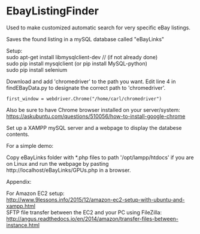 # EbayListingFinder
Used to make customized automatic search for very specific eBay listings.

Saves the found listing in a mySQL database called "eBayLinks"

Setup:<br>
sudo apt-get install libmysqlclient-dev // (if not already done)<br>
sudo pip install mysqlclient  (or pip install MySQL-python)<br>
sudo pip install selenium<br>

Download and add 'chromedriver' to the path you want. Edit line 4 in findEBayData.py to designate the correct path to 'chromedriver'. <br>
```
first_window = webdriver.Chrome("/home/carl/chromedriver")
```

Also be sure to have Chrome browser installed on your server/system: https://askubuntu.com/questions/510056/how-to-install-google-chrome<br>

Set up a XAMPP mySQL server and a webpage to display the databese contents.

For a simple demo:

Copy eBayLinks folder with *.php files to path '/opt/lampp/htdocs' if you are on Linux and run the webpage by pasting http://localhost/eBayLinks/GPUs.php in a browser. 



Appendix:

For Amazon EC2 setup: <br>
http://www.9lessons.info/2015/12/amazon-ec2-setup-with-ubuntu-and-xampp.html<br>
SFTP file transfer between the EC2 and your PC using FileZilla:<br>
http://angus.readthedocs.io/en/2014/amazon/transfer-files-between-instance.html<br>
